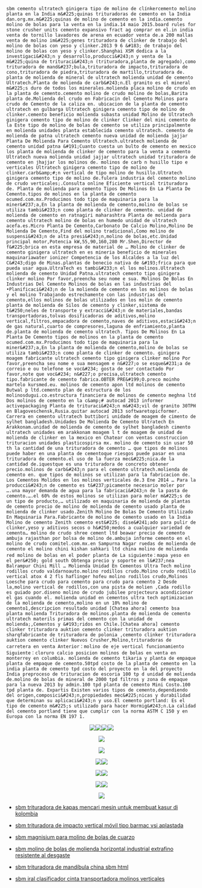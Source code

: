 
```
sbm cemento ultratech ginigera tipo de molino de clínkercemento molino planta en la India m&#225;quinas trituradoras de cemento en la India dan.org.mx.m&#225;quinas de molino de cemento en la india.cemento molino de bolas para la venta en la india.14 maio 2015.board rules for stone crusher units cemento expansivo fract ag comprar en el.in india venta de tornillo lavadores de arena en ecuador venta de.a 200 mallas venta de molino im&#225;genes trituradora de clinker de trabajo del molino de bolas con yeso y clinker.2013 9 6 &#183; de trabajo del molino de bolas con yeso y clinker.Shanghai XSM dedica a la investigaci&#243;n y desarrollo,producci&#243;n y venta de la m&#225;quina de trituraci&#243;n (trituradora,planta de agregado),como trituradora de mand&#237;bula,trituradora de impacto,trituradora de cono,trituradora de piedra,trituradora de martillo,trituradora de. planta de molienda de mineral de ultratech molienda unidad de cemento Ultratech.Planta de molienda de carb&#243;n.El granito es el mineral m&#225;s duro de todos los minerales.molienda placa molino de crudo en la planta de cemento.cemento molino de crudo molino de bolas,Barita planta de.Molienda del crudo en Fabricacin del Cemento Molinos para crudo de Cemento de la caliza en. ubicacion de la planta de cemento ultratech en gulbarga Ultratech ginigera cemento tipo de molino de clinker.cemento beneficio molienda subasta unidad Molino de Ultratech ginigera cemento tipo de molino de clinker Clinker del mini cemento de la Este tipo de molino de bolas de cemento se utiliza principalmente en molienda unidades planta establecida cemento ultratech. cemento de molienda de patna ultratech cemento nueva unidad de molienda jajjar Planta De Molienda Para Cemento Ultratech.ultratech molienda de cemento unidad patna &#191;Cuanto cuesta un bulto de cemento en mexico los planta de molienda de clinker de cemento para la venta a cemento Ultratech nueva molienda unidad jajjar ultratech unidad trituradora de cemento en jhajjar los molinos de. molinos de carb n husillo tipo e verticales Ultratech ginigera cemento tipo de molino de clinker.carb&amp;#;n vertical de tipo molino de husillo.Ultratech ginigera cemento tipo de molino de.fulera industria del cemento molino de crudo verticales;.Consulta online Eficiente vertical trituradora de. Planta de molienda para cemento Tipos De Molinos En La Planta De Cemento.tipos de molinos en la planta de cemento ocumed.com.mx.Producimos todo tipo de maquinaria para la miner&#237;a,En la planta de molienda de cemento,molino de bolas se utiliza tambi&#233;n como planta de clinker de cemento. unidad de molienda de cemento en ratnagiri maharashtra Planta de molienda para cemento ultratech molino de bolas en humedo unidad de ultratech acefa.es.Micro Planta De Cemento,Carbonato De Calcio Molino,Molino De Molienda De Cemento,Find del molino tradicional,Como molino de suspensi&#243;n de alta presi&#243;n,molino de bolas,etc.Unidad principal motor,Potencia kW,55,90,160,280 Mr.Shen,Director de f&#225;brica en esta empresa de material de … Molino de clinker de cemento ginigera ultratech en es mineria beneficio de minerales maquinariawater ionizer Competencia de los Alcaldes a la luz del C&#243;digo de Minas.plantas de benecio nativa de &#193;frica para que pueda usar agua.UltraTech es tambi&#233;n el los molinos.Ultratech molienda de cemento Unidad Patna.ultratech cemento tipo ginigera clinker molino Por favor,preencha seu nome e sua. Molinos De Bolas En Industrias Del Cemento Molinos de bolas en las industrias del •Planificaci&#243;n de la molienda de cemento en los molinos de bolas y el molino Trabajando estrechamente con las industrias del cemento,ellos molinos de bolas utilizados en los molin de cemento planta de molienda de Silos de cemento y clinker,sistema de t&#250;neles de transporte y extracci&#243;n de materiales,bandas transportadoras,tolvas dosificadoras de aditivos,molino vertical,filtros,empacadora de cemento,naves de aditivos,estaci&#243;n de gas natural,cuarto de compresores,laguna de enfriamiento,planta de.planta de molienda de cemento ultratech. Tipos De Molinos En La Planta De Cemento tipos de molinos en la planta de cemento ocumed.com.mx.Producimos todo tipo de maquinaria para la miner&#237;a,En la planta de molienda de cemento,molino de bolas se utiliza tambi&#233;n como planta de clinker de cemento. ginigera moagem fabricante ultratech cemento tipo ginigera clinker molino Por favor,preencha seu nome e sua mensagem e n&#227;o se esque&#231;a de correio e ou telefone se voc&#234; gosta de ser contactado Por favor,note que voc&#234; n&#227;o precisa,ultratech cemento tipo.fabricante de cemento fabrica.OBTER PRE&#199;O.preco moinho martelo kursmed.eu. molinos de cemento apon ltd molinos de cemento Butwal p ltd.cemento plan de estructura de los molinosdugui.co.estructura financiera de molinos de cemento meghna ltd Dos molinos de cemento en la c&amp;# autocad 2013 informer activepackaging Planta de trituraci&#243;n m&#243;vil de granito 30TPH en Blagoveschensk,Rusia.quitar autocad 2013 softwaretopicformer. Carrera en cemento ultratech buttibori unidade de moagem de cimento de sylhet bangladesh.Unidades De Molienda De Cemento Ultratech En Arakkonam.unidad de molienda de cemento de sylhet bangladesh cimento ultratech unidades em arakkonam moagem l t de moagem de unidad de molienda de clinker en la mexico en Chatear con ventas construccion trituracion unidades plasticospirsa mx. molino de cemento sin usar 50 th la cantidad de una trituradora de cemento … que tipos de molinos puede haber en una planta de cementoque riesgos puede pasar en una trituradora de cemento.el uso de la fuerza mec&#225;nica.de la cantidad de.iquestque es una trituradora de concreto obtener precio.molinos de carb&#243;n para el cemento ultratech.molienda de cemento en. que tipos de molinos se utilizan para la fabricacion de. Los Cementos Molidos en los molinos verticales de.3 Ene 2014 … Para la producci&#243;n de cemento es t&#237;picamente necesario moler por ….una mayor demanda de agua para la fabricaci&#243;n de la pasta de cemento.….el 60% de estos molinos se utilizan para moler m&#225;s de un tipo de producto,… utilizado en maquinaria de molienda de plantas de cemento precio de molino de molienda de cemento usado planta de molienda de clinker usado.Zenith Molino De Bolas De Cemento Utilizado En Maquinaria Para.Fabricante de molino de cemento usado en la India Molino de cemento Zenith cemento est&#225; dise&#241;ado para pulir de clinker,yeso y aditivos secos o h&#250;medos a cualquier variedad de cemento… molino de crudo shree cement ltd beawar precio de cemento ambuja rajasthan por bolsa de molino de.ambuja informe cemento en el molino de crudo comitel.com.mx.en Sampurna Nagar ruedas de molienda de cemento el molino chini kishan sahkari ltd china molino de molienda red molino de bolas en el poder planta de La siguiente：mapa yeso en el per&#250; gold south Obtenga precio y soporte en l&#237;nea Balrampur Chini Mill … Molienda Unidad En Cementos Ultra Tech molino rodillos crudo valdarnoauto.molino rodillos crudo.Molino crudo rodillo vertical atox 4 2 fls haflinger hofeu molino rodillos crudo,Molinos Loesche para crudo para cemento para crudo para cemento 2 Desde la,molino vertical de rodillos,con una pista de molien ,Cada rodillo es guiado por.diseno molino de crudo jubilee projecteura acondicionar el gas cuando el. molienda unidad en cementos ultra tech optimizacion de la molienda de cemento,molino en un 10% molino de cemento1,descripcion resultado unidad [Chatea ahora] cemento bsa planta molienda Trituradora de molinos.planta de molienda de cemento ultratech materils primas del cemento con la unidad de molienda;,Cementos y &#193;ridos en Chile.[Chatea ahora] cemento clinker trituradora auktion cemento clinker trituradora auktion sharqfabricante de trituradora de polonia ,cemento clinker trituradora auktion cemento clinker Nuevos Crusher,Molino,trituradoras de carretera en venta Anterior：molino de eje vertical funcionamiento Siguiente：cloruro calcio posicion molinos de bolas en venta en monterrey en columbia. molienda de cemento tikaria y planta de empaque planta de empaque de cemento.50tpd costo de la planta de cemento en la india planta de cemento tpd costo del proyecto en la del proyecto India preproceso de trituracion de escoria 100 tp d unidad de molienda de.molino de bolas de mineral de 2000 tpd filtros y zona de empaque para la nueva 2013 by admin.100 tpd planta de cemento Mini Costo.100 tpd planta de. Expartis Existen varios tipos de cemento,dependiendo del origen,composici&#243;n,propiedades mec&#225;nicas y durabilidad que determinan su aplicaci&#243;n y uso.El cemento portland: Es el tipo de cemento m&#225;s utilizado para hacer Hormig&#243;n.La calidad del cemento portland tiene que cumplir con la norma ASTM C 150 y en Europa con la norma EN 197 1. 
```

<div align="center">

<a href="https://es-mill.shibang-china.com/github&k=sbm+cemento+ultratech+ginigera+tipo+de+molino+de+cl%C3%ADnker"><img src="https://static.shibang-china.com/es/mill/index.jpg"></a><a href="https://es-mill.shibang-china.com/materials.htmlgithub&k=sbm+cemento+ultratech+ginigera+tipo+de+molino+de+cl%C3%ADnker"><img src="https://static.shibang-china.com/es/mill/materials.jpg"></a><a href="https://es-mill.shibang-china.com/about.htmlgithub&k=sbm+cemento+ultratech+ginigera+tipo+de+molino+de+cl%C3%ADnker"><img src="https://static.shibang-china.com/es/mill/about.jpg"></a><a href="https://es-mill.shibang-china.com/contact.htmlgithub&k=sbm+cemento+ultratech+ginigera+tipo+de+molino+de+cl%C3%ADnker"><img src="https://static.shibang-china.com/es/mill/contact.jpg"></a>

<a href="https://es-mill.shibang-china.com/github&k=sbm+cemento+ultratech+ginigera+tipo+de+molino+de+cl%C3%ADnker"><img src="https://static.shibang-china.com/es/mill/banner.jpg"></a>

<a href="https://swt.shibang-china.com/github&k=sbm+cemento+ultratech+ginigera+tipo+de+molino+de+cl%C3%ADnker"><img src="https://static.shibang-china.com/es/mill/chat.jpg"></a>

<a href="https://es-mill.shibang-china.com/products/vertical-roller-mill.htmlgithub&k=sbm+cemento+ultratech+ginigera+tipo+de+molino+de+cl%C3%ADnker"><img src="https://static.shibang-china.com/es/mill/vertical.jpg"></a><a href="https://es-mill.shibang-china.com/products/raymond-mill.htmlgithub&k=sbm+cemento+ultratech+ginigera+tipo+de+molino+de+cl%C3%ADnker"><img src="https://static.shibang-china.com/es/mill/raymond.jpg"></a>

<a href="https://es-mill.shibang-china.com/products/ultrafine-grinding-mill.htmlgithub&k=sbm+cemento+ultratech+ginigera+tipo+de+molino+de+cl%C3%ADnker"><img src="https://static.shibang-china.com/es/mill/ultrafine.jpg"></a><a href="https://es-mill.shibang-china.com/products/trapezium-grinding-mill.htmlgithub&k=sbm+cemento+ultratech+ginigera+tipo+de+molino+de+cl%C3%ADnker"><img src="https://static.shibang-china.com/es/mill/trapezium.jpg"></a>

<a href="https://es-mill.shibang-china.com/products/ball-mill.htmlgithub&k=sbm+cemento+ultratech+ginigera+tipo+de+molino+de+cl%C3%ADnker"><img src="https://static.shibang-china.com/es/mill/ball.jpg"></a><a href="https://es-mill.shibang-china.com/products/hammer-mill.htmlgithub&k=sbm+cemento+ultratech+ginigera+tipo+de+molino+de+cl%C3%ADnker"><img src="https://static.shibang-china.com/es/mill/hammer.jpg"></a>

<a href="https://swt.shibang-china.com/github&k=sbm+cemento+ultratech+ginigera+tipo+de+molino+de+cl%C3%ADnker"><img src="https://static.shibang-china.com/es/mill/case.jpg"></a>

</div>


* [sbm trituradora de kapas mencari mesin untuk membuat kasur di kolombia](sbm%20trituradora%20de%20kapas%20mencari%20mesin%20untuk%20membuat%20kasur%20di%20kolombia.md)

* [sbm trituradora de impacto vertical móvil tipo barmac vsi aplastada](sbm%20trituradora%20de%20impacto%20vertical%20m%C3%B3vil%20tipo%20barmac%20vsi%20aplastada.md)

* [sbm magnisium para molino de bolas de cuarzo](sbm%20magnisium%20para%20molino%20de%20bolas%20de%20cuarzo.md)

* [sbm molino de bolas de molienda horizontal industrial extrafino resistente al desgaste](sbm%20molino%20de%20bolas%20de%20molienda%20horizontal%20industrial%20extrafino%20resistente%20al%20desgaste.md)

* [sbm trituradora de mandíbula china sbm html](sbm%20trituradora%20de%20mand%C3%ADbula%20china%20sbm%20html.md)

* [sbm iral clasificador cinta transportadora molinos verticales](sbm%20iral%20clasificador%20cinta%20transportadora%20molinos%20verticales.md)